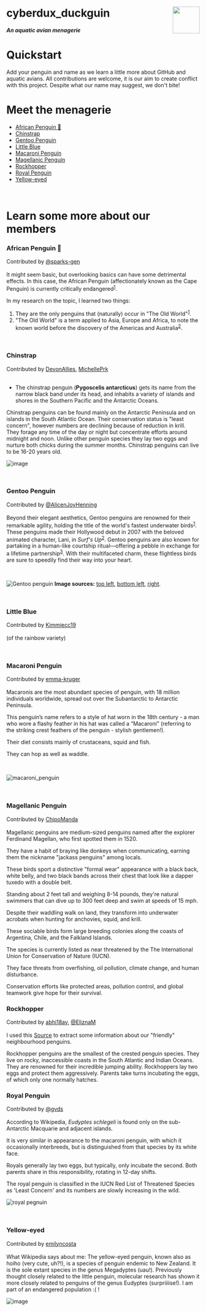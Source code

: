 <link href="stylesheet.css" rel="stylesheet"></link>

# cyberdux_duckguin <img src="images/penguins/logo.png" align="right" height="70"/>
***An aquatic avian menagerie***

# Quickstart
Add your penguin and name as we learn a little more about GitHub and aquatic avians. All contributions are welcome, it is our aim to create conflict with this project. Despite what our name may suggest, we don't bite!

# Meet the menagerie
- [African Penguin 🐧](#african-penguin-)
- [Chinstrap](#chinstrap)
- [Gentoo Penguin](#gentoo-penguin)
- [Little Blue](#little-blue)
- [Macaroni Penguin](#macaroni-penguin)
- [Magellanic Penguin](#magellanic-penguin)
- [Rockhopper](#rockhopper)
- [Royal Penguin](#royal-penguin)
- [Yellow-eyed](#yellow-eyed)

<br>

# Learn some more about our members
### African Penguin 🐧
Contributed by [@sparks-gen](https://github.com/sparks-gen)<br><br>
It might seem basic, but overlooking basics can have some detrimental effects. In this case, the African Penguin (affectionately known as the Cape Penguin) is currently critically endangered<sup><a href="https://en.m.wikipedia.org/wiki/African_penguin">1</a></sup>.

In my research on the topic, I learned two things:
1. They are the only penguins that (naturally) occur in "The Old World"<sup><a href="https://en.m.wikipedia.org/wiki/African_penguin">1</a></sup>.
2. "The Old World" is a term applied to Asia, Europe and Africa, to note the known world before the discovery of the Americas and Australia<sup><a href="https://en.m.wikipedia.org/wiki/Old_World">2</a></sup>.

<br>

### Chinstrap
Contributed by [DevonAllies](https://github.com/DevonAllies), [MichellePrk](https://github.com/MichellePrk)<br><br>
  * The chinstrap penguin (**Pygoscelis antarcticus**) gets its name from the narrow black band under its head, and inhabits a variety of islands and shores in the Southern Pacific and the Antarctic Oceans.

Chinstrap penguins can be found mainly on the Antarctic Peninsula and on islands in the South Atlantic Ocean.
Their conservation status is "least concern", however numbers are declining because of reduction in krill.
They forage any time of the day or night but concentrate efforts around midnight and noon.
Unlike other penguin species they lay two eggs and nurture both chicks during the summer months.
Chinstrap penguins can live to be 16-20 years old.

![image](https://github.com/user-attachments/assets/b7c06ec7-5539-442a-843a-555bc5339c0f)

<br>

### Gentoo Penguin
Contributed by [@AlicenJoyHenning](https://github.com/AlicenJoyHenning)<br><br>
Beyond their elegant aesthetics, Gentoo penguins are renowned for their remarkable agility, holding the title of the world's fastest underwater birds<sup><a href="https://www.britannica.com/animal/gentoo-penguin">1</a></sup>. These penguins made their Hollywood debut in 2007 with the beloved animated character, Lani, in *Surf's Up*<sup><a href="https://surfs-up.fandom.com/wiki/Lani_Aliikai">2</a></sup>. Gentoo penguins are also known for partaking in a human-like courtship ritual—offering a pebble in exchange for a lifetime partnership<sup><a href="https://www.bbcearth.com/news/the-gift-to-win-a-penguins-heart">3</a></sup>. With their multifaceted charm, these flightless birds are sure to speedily find their way into your heart.   

<br>

![Gentoo penguin](images/penguins/Gentoo.jpg)
**Image sources:** <a href="https://www.josephfiler.com/photo/antarctica-penguin-3986/">top left</a>, <a href="https://ar.inspiredpencil.com/pictures-2023/gentoo-penguins-pebble">bottom left</a>, <a href="https://www.snexplores.org/article/penguin-swimming-physics-fastest-speed">right</a>. 

<br>

### Little Blue
Contributed by [Kimmiecc19](https://github.com/Kimmiecc19)<br><br>
(of the rainbow variety)

<br>

### Macaroni Penguin
Contributed by [emma-kruger](https://github.com/emma-kruger)<br><br>
Macaronis are the most abundant species of penguin, with 18 million individuals worldwide, spread out over the Subantarctic to Antarctic Peninsula.

This penguin’s name refers to a style of hat worn in the 18th century - a man who wore a flashy feather in his hat was called a “Macaroni” (referring to the striking crest feathers of the penguin - stylish gentlemen!).

Their diet consists mainly of crustaceans, squid and fish.

They can hop as well as waddle.

<br>

![macaroni_penguin](https://github.com/user-attachments/assets/faf3ae95-eb56-435a-9083-a663d5153822)

<br>

### Magellanic Penguin
Contributed by [ChipoManda](https://github.com/ChipoManda)<br><br>
Magellanic penguins are medium-sized penguins named after the explorer Ferdinand Magellan, who first spotted them in 1520.

They have a habit of braying like donkeys when communicating, earning them the nickname "jackass penguins" among locals.

These birds sport a distinctive "formal wear" appearance with a black back, white belly, and two black bands across their chest that look like a dapper tuxedo with a double belt.

Standing about 2 feet tall and weighing 8-14 pounds, they're natural swimmers that can dive up to 300 feet deep and swim at speeds of 15 mph.

Despite their waddling walk on land, they transform into underwater acrobats when hunting for anchovies, squid, and krill.

These sociable birds form large breeding colonies along the coasts of Argentina, Chile, and the Falkland Islands.

The species is currently listed as near threatened by the The International Union for Conservation of Nature (IUCN).

They face threats from overfishing, oil pollution, climate change, and human disturbance.

Conservation efforts like protected areas, pollution control, and global teamwork give hope for their survival.
<br>

### Rockhopper
Contributed by [abhi18av](https://github.com/abhi18av), [@EliznaM](https://github.com/EliznaM)<br><br>
I used this [Source]([url](https://www.aquarium.co.za/animals/northern-rockhopper-penguin)) to extract some information about our "friendly" neighbourhood penguins.

Rockhopper penguins are the smallest of the crested penguin species. They live on rocky, inaccessible coasts in the South Atlantic and Indian Oceans.
They are renowned for their incredible jumping ability. Rockhoppers lay two eggs and protect them aggressively.
Parents take turns incubating the eggs, of which only one normally hatches.
<br>

### Royal Penguin
Contributed by [@gvds](https://github.com/gvds)<br><br>
According to Wikipedia, *Eudyptes schlegeli* is found only on the sub-Antarctic Macquarie and adjacent islands.

It is very similar in appearance to the macaroni penguin, with which it occasionally interbreeds, but is distinguished from that species by its white face.

Royals generally lay two eggs, but typically, only incubate the second. Both parents share in this responsibility, rotating in 12-day shifts.

The royal penguin is classified in the IUCN Red List of Threatened Species as 'Least Concern' and its numbers are slowly increasing in the wild.
<br>

![royal pegnuin](images/penguins/royal.jpg)

<br>

### Yellow-eyed
Contributed by [emilyncosta](https://github.com/emilyncosta)<br><br>
What Wikipedia says about me: The yellow-eyed penguin, known also as hoiho (very cute, uh?!), is a species of penguin endemic to New Zealand. It is the sole extant species in the genus Megadyptes (uau!). Previously thought closely related to the little penguin, molecular research has shown it more closely related to penguins of the genus Eudyptes (surpriiiise!). I am part of an endangered population :( !
<br>

![image](https://github.com/user-attachments/assets/d878f80e-527d-4e5a-a54d-bf3cb6fbc08f)


